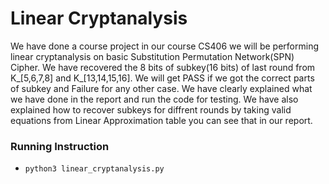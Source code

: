 # Linear Cryptanalysis
We have done a course project in our course CS406 we will be performing linear cryptanalysis on basic Substitution Permutation Network(SPN) Cipher. We have recovered the 8 bits of subkey(16 bits) of last round from K_[5,6,7,8] and K_[13,14,15,16]. We will get PASS if we got the correct parts of subkey and Failure for any other case. We have clearly explained what we have done in the report and run the code for testing. We have also explained how to recover subkeys for diffrent rounds by taking valid equations from Linear Approximation table you can see that in our report.

### Running Instruction
   * `python3 linear_cryptanalysis.py`
